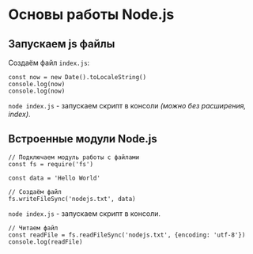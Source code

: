 # Основы работы Node.js

## Запускаем js файлы
Создаём файл `index.js`:

    const now = new Date().toLocaleString()
    console.log(now)
    console.log(now)

`node index.js` - запускаем скрипт в консоли *(можно без расширения, index)*.

## Встроенные модули Node.js

    // Подключаем модуль работы с файлами
    const fs = require('fs')

    const data = 'Hello World'

    // Создаём файл
    fs.writeFileSync('nodejs.txt', data)

`node index.js` - запускаем скрипт в консоли.

    // Читаем файл
    const readFile = fs.readFileSync('nodejs.txt', {encoding: 'utf-8'})
    console.log(readFile)
